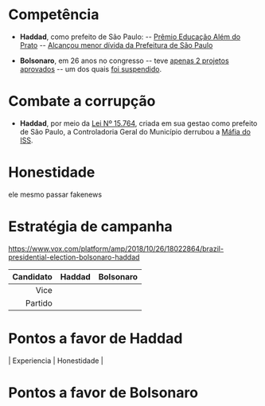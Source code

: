 
# Competência

- **Haddad**, como prefeito de São Paulo:
-- [Prêmio Educação Além do Prato](https://nacoesunidas.org/sao-paulo-e-centro-da-onu-de-excelencia-contra-a-fome-premiam-projetos-de-alimentacao-escolar/)
-- [Alcançou menor dívida da Prefeitura de São Paulo](https://www.valor.com.br/politica/4600099/investimento-em-sao-paulo-foi-recorde-em-quatro-anos-diz-haddad)

- **Bolsonaro**, em 26 anos no congresso
-- teve [apenas 2 projetos aprovados](https://politica.estadao.com.br/noticias/geral,bolsonaro-aprova-dois-projetos-em-26-anos-de-congresso,70001900653)
-- um dos quais [foi suspendido](http://g1.globo.com/ciencia-e-saude/noticia/2016/05/supremo-suspende-lei-que-autoriza-uso-da-pilula-do-cancer.html).

# Combate a corrupção

- **Haddad**, por meio da [Lei Nº 15.764](http://leismunicipa.is/dktag), criada em sua gestao como prefeito de São Paulo, a Controladoria Geral do Município derrubou a [Máfia do ISS](https://www1.folha.uol.com.br/cotidiano/2018/06/integrantes-da-mafia-do-iss-sao-condenado-a-mais-de-100-anos-de-prisao.shtml).

# Honestidade

ele mesmo passar fakenews

# Estratégia de campanha

https://www.vox.com/platform/amp/2018/10/26/18022864/brazil-presidential-election-bolsonaro-haddad

| Candidato | Haddad | Bolsonaro |
| ---: | :---: | :---: |
| Vice
| Partido

# Pontos a favor de Haddad

| Experiencia 
| Honestidade
| 

# Pontos a favor de Bolsonaro
